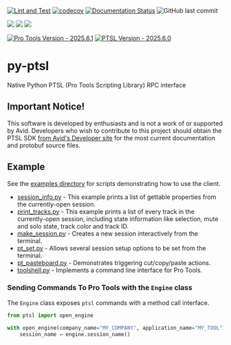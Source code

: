 [![Lint and Test](https://github.com/iluvcapra/py-ptsl/actions/workflows/lint_and_pytest.yml/badge.svg)](https://github.com/iluvcapra/py-ptsl/actions/workflows/lint_and_pytest.yml)
[![codecov](https://codecov.io/gh/iluvcapra/py-ptsl/branch/master/graph/badge.svg?token=PR6SUQJISZ)](https://codecov.io/gh/iluvcapra/py-ptsl)
[![Documentation Status](https://readthedocs.org/projects/py-ptsl/badge/?version=latest)](https://py-ptsl.readthedocs.io/en/latest/?badge=latest)
![GitHub last commit](https://img.shields.io/github/last-commit/iluvcapra/py-ptsl)

![](https://img.shields.io/pypi/pyversions/py-ptsl.svg) [![](https://img.shields.io/pypi/v/py-ptsl.svg)](https://pypi.org/project/py-ptsl/) ![](https://img.shields.io/pypi/wheel/py-ptsl.svg)

[![Pro Tools Version - 2025.6.1](https://img.shields.io/static/v1?label=Pro+Tools+Version&message=2025.6.1&color=8f228f)](https://github.com/iluvcapra/py-ptsl/blob/master/docs/source/ptsl_versions.rst)
[![PTSL Version - 2025.6.0](https://img.shields.io/static/v1?label=PTSL+Version&message=2025.6.0&color=0000ff)](https://github.com/iluvcapra/py-ptsl/blob/master/docs/source/ptsl_versions.rst)

# py-ptsl

Native Python PTSL (Pro Tools Scripting Library) RPC interface

## Important Notice! 

This software is developed by enthusiasts and is not a work of or supported by 
Avid. Developers who wish to contribute to this project should obtain the PTSL 
SDK [from Avid's Developer site](https://developer.avid.com) for the most 
current documentation and protobuf source files.

## Example

See the [examples directory](examples) for scripts demonstrating how to use the
client.

- [session_info.py](examples/session_info.py) - This example 
  prints a list of gettable properties from the currently-open
      session.
- [print_tracks.py](examples/print_tracks.py) - This example prints
  a list of every track in the currently-open session, including state
  information like selection, mute and solo state, track color and 
  track ID.
- [make_session.py](examples/make_session.py) - Creates a new
  session interactively from the terminal.
- [pt_set.py](examples/pt_set.py) - Allows several session setup
  options to be set from the terminal.
- [pt_pasteboard.py](examples/pt_pasteboard.py) - Demonstrates
  triggering cut/copy/paste actions.
- [toolshell.py](examples/toolshell.py) - Implements a command line 
  interface for Pro Tools.


### Sending Commands To Pro Tools with the `Engine` class

The `Engine` class exposes `ptsl` commands with a method call interface.

```python
from ptsl import open_engine

with open_engine(company_name="MY_COMPANY", application_name="MY_TOOL") as engine:
    session_name = engine.session_name()
```

